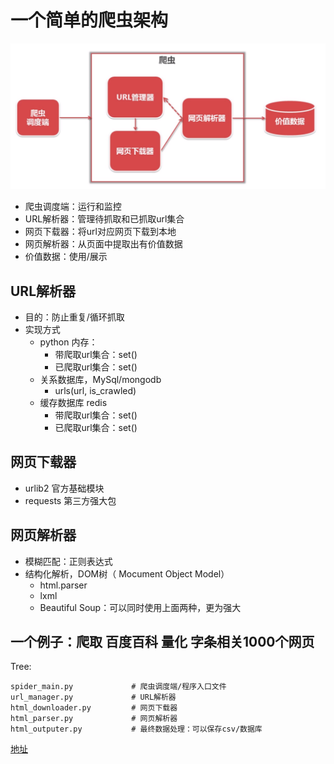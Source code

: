 # 一个简单的爬虫架构

![tets](../images/2020031701.png)

+ 爬虫调度端：运行和监控
+ URL解析器：管理待抓取和已抓取url集合
+ 网页下载器：将url对应网页下载到本地
+ 网页解析器：从页面中提取出有价值数据
+ 价值数据：使用/展示

## URL解析器
+ 目的：防止重复/循环抓取
+ 实现方式
    + python 内存：
        + 带爬取url集合：set()
        + 已爬取url集合：set()
    + 关系数据库，MySql/mongodb
        + urls(url, is_crawled)
    + 缓存数据库 redis
        + 带爬取url集合：set()
        + 已爬取url集合：set()

## 网页下载器
+ urlib2 官方基础模块
+ requests 第三方强大包

## 网页解析器
+ 模糊匹配：正则表达式
+ 结构化解析，DOM树（ Mocument Object Model）
    + html.parser
    + lxml
    + Beautiful Soup：可以同时使用上面两种，更为强大
    
## 一个例子：爬取 百度百科 量化 字条相关1000个网页 
Tree:
``` 
spider_main.py             # 爬虫调度端/程序入口文件
url_manager.py             # URL解析器
html_downloader.py         # 网页下载器
html_parser.py             # 网页解析器
html_outputer.py           # 最终数据处理：可以保存csv/数据库
```

[地址](.)

